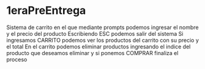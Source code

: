 # 1eraPreEntrega
Sistema de carrito en el que mediante prompts podemos ingresar el nombre y el precio del producto
Escribiendo ESC podemos salir del sistema
Si ingresamos CARRITO podemos ver los productos del carrito con su precio y el total
En el carrito podemos eliminar productos ingresando el indice del producto que deseamos eliminar y si ponemos COMPRAR finaliza el proceso
